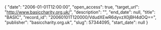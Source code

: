 {
  "date": "2006-01-01T12:00:00", 
  "open_access": true, 
  "target_url": "http://www.basiccharity.org.uk/", 
  "description": "", 
  "end_date": null, 
  "title": "BASIC", 
  "record_id": "20060101T120000/VdudXEwR6dyvzX0jBH4dOQ==", 
  "publisher": "basiccharity.org.uk", 
  "slug": 57344095, 
  "start_date": null
}


